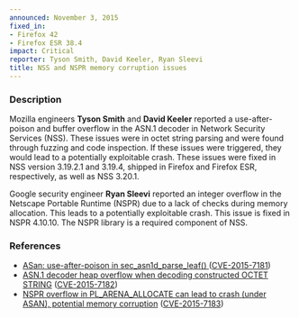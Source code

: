 ```yaml
---
announced: November 3, 2015
fixed_in:
- Firefox 42
- Firefox ESR 38.4
impact: Critical
reporter: Tyson Smith, David Keeler, Ryan Sleevi
title: NSS and NSPR memory corruption issues
---
```


<h3>Description</h3>

<p>Mozilla engineers <strong>Tyson Smith</strong> and <strong>David Keeler</strong>
reported a use-after-poison and buffer overflow in the ASN.1 decoder in Network Security
Services (NSS). These issues were in octet string parsing and were found through fuzzing
and code inspection. If these issues were triggered, they would lead to a potentially
exploitable crash. These issues were fixed in NSS version 3.19.2.1 and 3.19.4, shipped in
Firefox and Firefox ESR, respectively, as well as NSS 3.20.1.</p>

<p>Google security engineer <strong>Ryan Sleevi</strong> reported an integer overflow in
the Netscape Portable Runtime (NSPR) due to a lack of checks during memory allocation.
This leads to a potentially exploitable crash. This issue is fixed in NSPR 4.10.10. The NSPR library is a required component of NSS.
</p>


<h3>References</h3>

<ul>
  <li><a href="https://bugzilla.mozilla.org/show_bug.cgi?id=1192028">
       ASan: use-after-poison in sec_asn1d_parse_leaf() </a>
(<a href="http://cve.mitre.org/cgi-bin/cvename.cgi?name=CVE-2015-7181"
class="ex-ref">CVE-2015-7181</a>)</li>
  <li><a href="https://bugzilla.mozilla.org/show_bug.cgi?id=1202868">
       ASN.1 decoder heap overflow when decoding constructed OCTET STRING</a>
(<a href="http://cve.mitre.org/cgi-bin/cvename.cgi?name=CVE-2015-7182"
class="ex-ref">CVE-2015-7182</a>)</li>
  <li><a href="https://bugzilla.mozilla.org/show_bug.cgi?id=1205157">
       NSPR overflow in PL_ARENA_ALLOCATE can lead to crash (under ASAN), potential memory
corruption</a>
(<a href="http://cve.mitre.org/cgi-bin/cvename.cgi?name=CVE-2015-7183"
class="ex-ref">CVE-2015-7183</a>)</li>
</ul>



